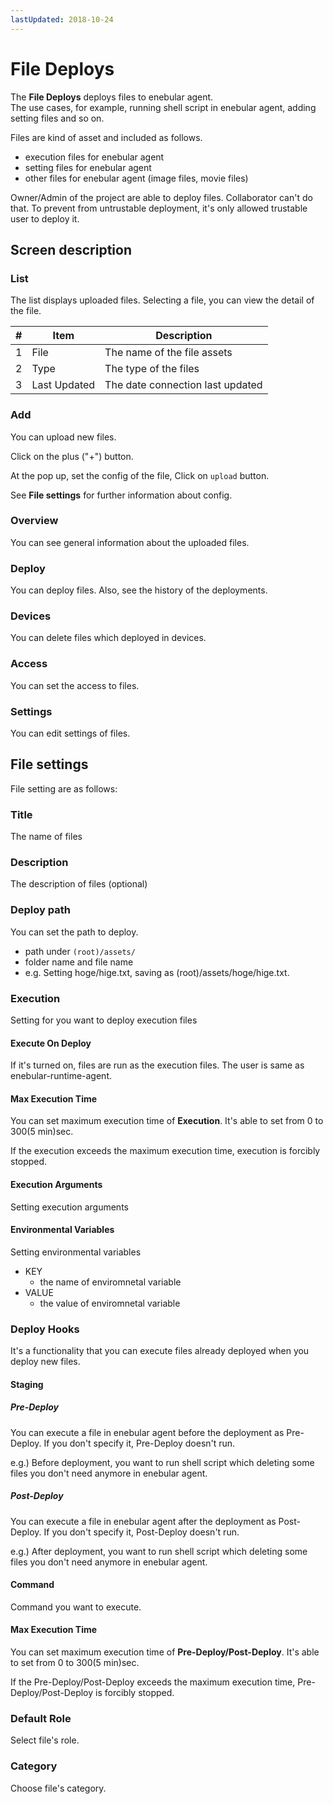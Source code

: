 ```yaml
---
lastUpdated: 2018-10-24
---
```


# File Deploys

The **File Deploys** deploys files to enebular agent.  
The use cases, for example, running shell script in enebular agent, adding setting files and so on.

Files are kind of asset and included as follows.

- execution files for enebular agent
- setting files for enebular agent
- other files for enebular agent (image files, movie files)

Owner/Admin of the project are able to deploy files. Collaborator can't do that.
To prevent from untrustable deployment, it's only allowed trustable user to deploy it.

## Screen description
### List

The list displays uploaded files.
Selecting a file, you can view the detail of the file.

| # | Item | Description |
| --- | --- | --- |
| 1 | File | The name of the file assets |
| 2 | Type | The type of the files |
| 3 | Last Updated |  The date connection last updated |

### Add

You can upload new files.

Click on the plus ("+") button.

At the pop up, set the config of the file, Click on `upload` button.

See **File settings** for further information about config.

### Overview

You can see general information about the uploaded files.

### Deploy

You can deploy files.
Also, see the history of the deployments.

### Devices

You can delete files which deployed in devices.

### Access

You can set the access to files.

### Settings

You can edit settings of files.

## File settings

File setting are as follows:

### Title

The name of files

### Description

The description of files (optional)

### Deploy path

You can set the path to deploy.

- path under `(root)/assets/`
- folder name and file name
- e.g. Setting hoge/hige.txt, saving as (root)/assets/hoge/hige.txt.

### Execution

Setting for you want to deploy execution files

#### Execute On Deploy

If it's turned on, files are run as the execution files.
The user is same as enebular-runtime-agent. 

#### Max Execution Time

You can set maximum execution time of **Execution**.
It's able to set from 0 to 300(5 min)sec.

If the execution exceeds the maximum execution time, execution is forcibly stopped.

#### Execution Arguments

Setting execution arguments

#### Environmental Variables

Setting environmental variables

- KEY
    - the name of enviromnetal variable
- VALUE
    - the value of enviromnetal variable

### Deploy Hooks

It's a functionality that you can execute files already deployed when you deploy new files.

#### Staging

##### Pre-Deploy

You can execute a file in enebular agent before the deployment as Pre-Deploy.
If you don't specify it, Pre-Deploy doesn't run.

e.g.) Before deployment, you want to run shell script which deleting some files you don't need anymore in enebular agent.

##### Post-Deploy

You can execute a file in enebular agent after the deployment as Post-Deploy.
If you don't specify it, Post-Deploy doesn't run.

e.g.) After deployment, you want to run shell script which deleting some files you don't need anymore in enebular agent.

#### Command

Command you want to execute.

#### Max Execution Time

You can set maximum execution time of **Pre-Deploy/Post-Deploy**.
It's able to set from 0 to 300(5 min)sec.

If the Pre-Deploy/Post-Deploy exceeds the maximum execution time, Pre-Deploy/Post-Deploy is forcibly stopped.

### Default Role

Select file's role.

### Category

Choose file's category.